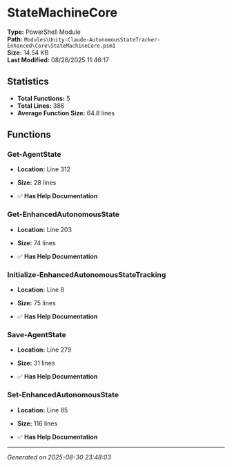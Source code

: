 # StateMachineCore

**Type:** PowerShell Module  
**Path:** `Modules\Unity-Claude-AutonomousStateTracker-Enhanced\Core\StateMachineCore.psm1`  
**Size:** 14.54 KB  
**Last Modified:** 08/26/2025 11:46:17  

## Statistics

- **Total Functions:** 5
- **Total Lines:** 386
- **Average Function Size:** 64.8 lines

## Functions


### Get-AgentState

- **Location:** Line 312
- **Size:** 28 lines

- ✅ **Has Help Documentation** 
### Get-EnhancedAutonomousState

- **Location:** Line 203
- **Size:** 74 lines

- ✅ **Has Help Documentation** 
### Initialize-EnhancedAutonomousStateTracking

- **Location:** Line 8
- **Size:** 75 lines

- ✅ **Has Help Documentation** 
### Save-AgentState

- **Location:** Line 279
- **Size:** 31 lines

- ✅ **Has Help Documentation** 
### Set-EnhancedAutonomousState

- **Location:** Line 85
- **Size:** 116 lines

- ✅ **Has Help Documentation**

---
*Generated on 2025-08-30 23:48:03*
